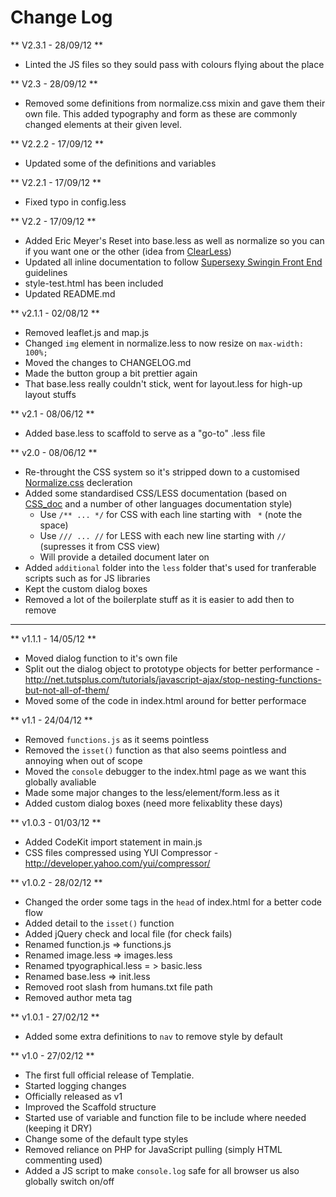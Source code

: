 Change Log
==========

** V2.3.1 - 28/09/12 **

* Linted the JS files so they sould pass with colours flying about the place


** V2.3 - 28/09/12 **

* Removed some definitions from normalize.css mixin and gave them their own 
  file. This added typography and form as these are commonly changed elements
  at their given level.
  

** V2.2.2 - 17/09/12 **

* Updated some of the definitions and variables


** V2.2.1 - 17/09/12 **

* Fixed typo in config.less


** V2.2 - 17/09/12 **

* Added Eric Meyer's Reset into base.less as well as normalize so you can if
  you want one or the other (idea from
  [ClearLess](https://github.com/clearleft/clearless))
* Updated all inline documentation to follow 
  [Supersexy Swingin Front End](https://github.com/WolfieZero/Supersexy-Swingin-Front-End)
  guidelines
* style-test.html has been included
* Updated README.md


** v2.1.1 - 02/08/12 **

* Removed leaflet.js and map.js
* Changed `img` element in normalize.less to now resize on `max-width: 100%;`
* Moved the changes to CHANGELOG.md
* Made the button group a bit prettier again
* That base.less really couldn't stick, went for layout.less for high-up layout
  stuffs


** v2.1 - 08/06/12 **

* Added base.less to scaffold to serve as a "go-to" .less file


** v2.0 - 08/06/12 **

* Re-throught the CSS system so it's stripped down to a customised 
  [Normalize.css](http://necolas.github.com/normalize.css/) decleration
* Added some standardised CSS/LESS documentation (based on 
  [CSS_doc](https://github.com/imedo/css_doc) and a number of other languages
  documentation style)
	* Use `/** ... */` for CSS with each line starting with ` *` (note the space)
	* Use `/// ... //` for LESS with each new line starting with `//` 
      (supresses it from CSS view)
    * Will provide a detailed document later on
* Added `additional` folder into the `less` folder that's used for tranferable 
  scripts such as for JS libraries
* Kept the custom dialog boxes 
* Removed a lot of the boilerplate stuff as it is easier to add then to remove


-------------------------------------------------------------------------------


** v1.1.1 - 14/05/12 **

* Moved dialog function to it's own file
* Split out the dialog object to prototype objects for better performance - http://net.tutsplus.com/tutorials/javascript-ajax/stop-nesting-functions-but-not-all-of-them/
* Moved some of the code in index.html around for better performace


** v1.1 - 24/04/12 **

* Removed `functions.js` as it seems pointless
* Removed the `isset()` function as that also seems pointless and annoying when out of scope
* Moved the `console` debugger to the index.html page as we want this globally avaliable
* Made some major changes to the less/element/form.less as it
* Added custom dialog boxes (need more felixablity these days)


** v1.0.3 - 01/03/12 **

* Added CodeKit import statement in main.js
* CSS files compressed using YUI Compressor - http://developer.yahoo.com/yui/compressor/


** v1.0.2 - 28/02/12 **

* Changed the order some tags in the `head` of index.html for a better code flow
* Added detail to the `isset()` function
* Added jQuery check and local file (for check fails)
* Renamed function.js => functions.js
* Renamed image.less => images.less
* Renamed tpyographical.less = > basic.less
* Renamed base.less => init.less
* Removed root slash from humans.txt file path
* Removed author meta tag


** v1.0.1 - 27/02/12 **

* Added some extra definitions to `nav` to remove style by default


** v1.0 - 27/02/12 **

* The first full official release of Templatie.
* Started logging changes
* Officially released as v1
* Improved the Scaffold structure
* Started use of variable and function file to be include where needed (keeping it DRY)
* Change some of the default type styles
* Removed reliance on PHP for JavaScript pulling (simply HTML commenting used)
* Added a JS script to make `console.log` safe for all browser us also globally switch on/off